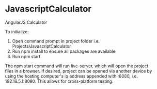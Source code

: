 # JavascriptCalculator
AngularJS Calculator

To initialize:

1. Open command prompt in project folder i.e. Projects/JavascriptCalculator
2. Run npm install to ensure all packages are available
3. Run npm start

The npm start command will run live-server, which will open the project files in a browser. If desired, project can be opened via another device by using the hosting computer's ip address appended with :8080, i.e. 192.16.5.1:8080. This allows for cross-platform testing.
